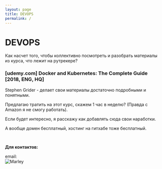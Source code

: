 ```yaml
---
layout: page
title: DEVOPS
permalink: /
---
```


# DEVOPS

Как насчет того, чтобы коллективно посмотреть и разобрать материалы из курса, что лежит на рутрекере?


### [udemy.com] Docker and Kubernetes: The Complete Guide [2018, ENG, HQ]


Stephen Grider - делает свои материалы достаточно подробными и понятными.

Предлагаю тратить на этот курс, скажем 1 час в неделю? 
(Правда с Amazon я не смогу работать).


Если будет интересно, я расскажу как добавлять сюда свои наработки.

А вообще домен бесплатный, хостинг на гитхабе тоже бесплатный. 


<br/>

**Для контактов:**

email:  
![Marley](http://img.fotografii.org/a3333333mail.gif 'Marley')
